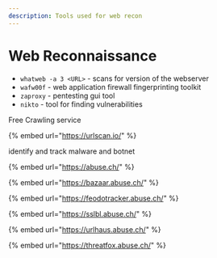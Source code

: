 ```yaml
---
description: Tools used for web recon
---
```


# Web Reconnaissance

* `whatweb -a 3 <URL>` - scans for version of the webserver
* `wafw00f` - web application firewall fingerprinting toolkit
* `zaproxy` - pentesting gui tool
* `nikto`  - tool for finding vulnerabilities



Free Crawling service

{% embed url="https://urlscan.io/" %}

identify and track malware and botnet

{% embed url="https://abuse.ch/" %}

{% embed url="https://bazaar.abuse.ch/" %}

{% embed url="https://feodotracker.abuse.ch/" %}

{% embed url="https://sslbl.abuse.ch/" %}

{% embed url="https://urlhaus.abuse.ch/" %}

{% embed url="https://threatfox.abuse.ch/" %}


